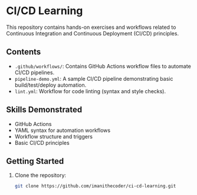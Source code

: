 # CI/CD Learning

This repository contains hands-on exercises and workflows related to Continuous Integration and Continuous Deployment (CI/CD) principles.

## Contents

- `.github/workflows/`: Contains GitHub Actions workflow files to automate CI/CD pipelines.
- `pipeline-demo.yml`: A sample CI/CD pipeline demonstrating basic build/test/deploy automation.
- `lint.yml`: Workflow for code linting (syntax and style checks).

## Skills Demonstrated

- GitHub Actions
- YAML syntax for automation workflows
- Workflow structure and triggers
- Basic CI/CD principles

## Getting Started

1. Clone the repository:
   ```bash
   git clone https://github.com/imanithecoder/ci-cd-learning.git
